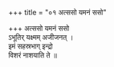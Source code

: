 +++
title = "०१ अत्ससो यमनं ससो"

+++
अत्ससो यमनं ससो  
ऽभूतिर् यक्ष्मम् अजीजनत् ।  
इमं सहस्रभाग् इन्द्रो  
विशरं नाशयाति ते ॥